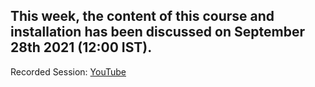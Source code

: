 ## This week, the content of this course and installation has been  discussed on September 28th 2021 (12:00 IST).

Recorded Session: [YouTube](https://www.youtube.com/watch?v=azOfhkGStUw&ab_channel=TheCosmologicalCafe)
